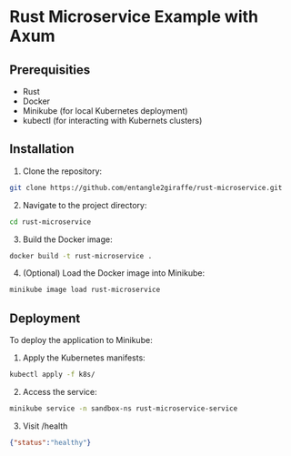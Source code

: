 # Rust Microservice Example with Axum

## Prerequisities

- Rust
- Docker
- Minikube (for local Kubernetes deployment)
- kubectl (for interacting with Kubernets clusters)

## Installation
1. Clone the repository:
```bash
git clone https://github.com/entangle2giraffe/rust-microservice.git
```

2. Navigate to the project directory:
```bash
cd rust-microservice
```

3. Build the Docker image:
```bash
docker build -t rust-microservice .
```

4. (Optional) Load the Docker image into Minikube:
```bash
minikube image load rust-microservice
```

## Deployment

To deploy the application to Minikube:

1. Apply the Kubernetes manifests:
```bash
kubectl apply -f k8s/
```

2. Access the service:
```bash
minikube service -n sandbox-ns rust-microservice-service
```

3. Visit /health
```json
{"status":"healthy"}
```